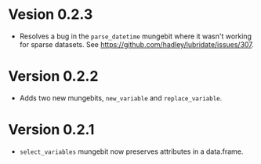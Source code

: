 # Vesion 0.2.3

* Resolves a bug in the `parse_datetime` mungebit where it wasn't working for sparse datasets.  See https://github.com/hadley/lubridate/issues/307.

# Version 0.2.2

* Adds two new mungebits, `new_variable` and `replace_variable`.

# Version 0.2.1

 * `select_variables` mungebit now preserves attributes in a data.frame.
